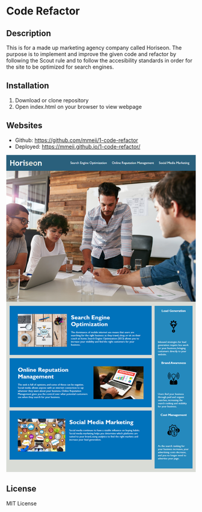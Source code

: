 # Code Refactor

## Description 

This is for a made up marketing agency company called Horiseon. The purpose is to implement and improve the given code and refactor by following the Scout rule and to follow the accesibility standards in order for the site to be optimized for search engines. 


## Installation

1. Download or clone repository
2. Open index.html on your browser to view webpage


## Websites 

* Github: https://github.com/mmeii/1-code-refactor
* Deployed: https://mmeii.github.io/1-code-refactor/

![Website Image](./assets/website-image.png)


## License

MIT License


